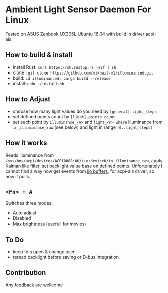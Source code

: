 # Ambient Light Sensor Daemon For Linux
Tested on ASUS Zenbook UX305L Ubuntu 16.04 with build in driver acpi-als.

## How to build & install
* install Rust: `curl https://sh.rustup.rs -sSf | sh`
* clone : `git clone https://github.com/mikhail-m1/illuminanced.git`
* build: `cd illuminanced; cargo build --release`
* install `sudo ./install.sh`

## How to Adjust
* choose how many light values do you need by `[general].light_steps`
* set defined points count by `[light].points_count`
* set each point by `illuminance_<n>` and `light_<n> where` illuminance from `in_illuminance_raw` (see below) and light in range `[0..light_steps)`

## How it works
Reads illuminance from `/sys/bus/acpi/devices/ACPI0008:00/iio:device0/in_illuminance_raw`, apply Kalman like filter, set backlight value base on defined points.
Unfortunately I cannot find a way how get events from [iio buffers](https://www.kernel.org/doc/htmldocs/iio/iiobuffer.html), for acpi-als driver, so now it polls.

## `<Fn> + A`
Switches three modes:
- Auto adjust
- Disabled
- Max brightness (usefull for movies)

## To Do
- keep fd's open & change user
- reread backlight before saving or D-bus integration

## Contribution
Any feedback are wellcome
